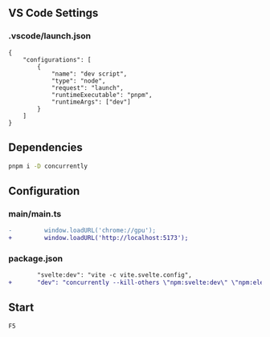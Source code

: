 ## VS Code Settings

### .vscode/launch.json

```jsonc
{
    "configurations": [
        {
            "name": "dev script",
            "type": "node",
            "request": "launch",
            "runtimeExecutable": "pnpm",
            "runtimeArgs": ["dev"]
        }
    ]
}

```

## Dependencies
```bash
pnpm i -D concurrently
```

## Configuration

### main/main.ts

```diff
-         window.loadURL('chrome://gpu');
+         window.loadURL('http://localhost:5173');
```

### package.json

```diff
  		"svelte:dev": "vite -c vite.svelte.config",
+ 		"dev": "concurrently --kill-others \"npm:svelte:dev\" \"npm:electron:dev\""
```

## Start

`F5`
